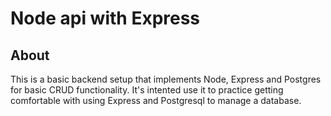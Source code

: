 # Node api with Express

## About

This is a basic backend setup that implements Node, Express and Postgres for basic CRUD functionality. It's intented use it to practice getting comfortable with using Express and Postgresql to manage a database.

